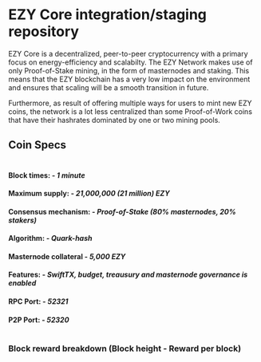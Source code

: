 # EZY Core integration/staging repository

EZY Core is a decentralized, peer-to-peer cryptocurrency with a primary focus on energy-efficiency and scalabilty. The EZY Network makes use of only Proof-of-Stake mining, in the form of masternodes and staking. This means that the EZY blockchain has a very low impact on the environment and ensures that scaling will be a smooth transition in future. 

Furthermore, as result of offering multiple ways for users to mint new EZY coins, the network is a lot less centralized than some Proof-of-Work coins that have their hashrates dominated by one or two mining pools.

## Coin Specs

#

#### Block times: - *1 minute* 
#### Maximum supply: - *21,000,000 (21 million) EZY*
#### Consensus mechanism: - *Proof-of-Stake (80% masternodes, 20% stakers)*
#### Algorithm: - *Quark-hash* 
#### Masternode collateral - *5,000 EZY*  
#### Features: - *SwiftTX, budget, treausury and masternode governance is enabled* 
#### RPC Port: - *52321* 
#### P2P Port: - *52320* 

#

### Block reward breakdown (Block height - Reward per block)
#



